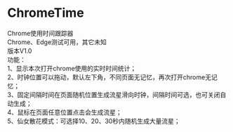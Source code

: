 # ChromeTime  
Chrome使用时间跟踪器  
Chrome、Edge测试可用，其它未知  
版本V1.0  
功能：  
  1、显示本次打开chrome使用的实时时间统计；  
  2、时钟位置可以拖动，默认左下角，不同页面无记忆，再次打开chrome无记忆；  
  3、固定间隔时间在页面随机位置生成流星滑向时钟，间隔时间可选，也可关闭自动生成；  
  4、鼠标在页面任意位置点击会生成流星；   
  5、仙女散花模式：可选择10、20、30秒内随机生成大量流星；  
